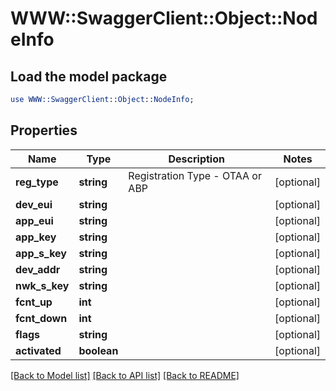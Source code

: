 # WWW::SwaggerClient::Object::NodeInfo

## Load the model package
```perl
use WWW::SwaggerClient::Object::NodeInfo;
```

## Properties
Name | Type | Description | Notes
------------ | ------------- | ------------- | -------------
**reg_type** | **string** | Registration Type - OTAA or ABP | [optional] 
**dev_eui** | **string** |  | [optional] 
**app_eui** | **string** |  | [optional] 
**app_key** | **string** |  | [optional] 
**app_s_key** | **string** |  | [optional] 
**dev_addr** | **string** |  | [optional] 
**nwk_s_key** | **string** |  | [optional] 
**fcnt_up** | **int** |  | [optional] 
**fcnt_down** | **int** |  | [optional] 
**flags** | **string** |  | [optional] 
**activated** | **boolean** |  | [optional] 

[[Back to Model list]](../README.md#documentation-for-models) [[Back to API list]](../README.md#documentation-for-api-endpoints) [[Back to README]](../README.md)


